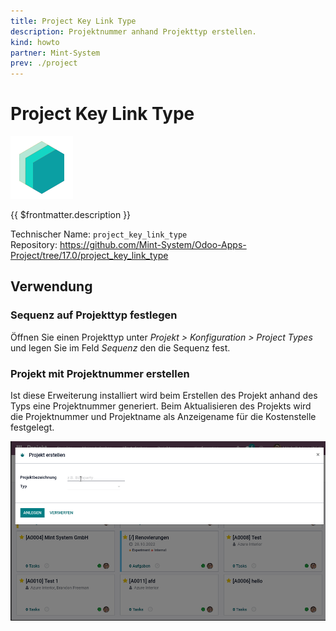```yaml
---
title: Project Key Link Type
description: Projektnummer anhand Projekttyp erstellen.
kind: howto
partner: Mint-System
prev: ./project
---
```

# Project Key Link Type
![icon_oms_box](attachments/icons_odoo_mint_system.png)

{{ $frontmatter.description }}

Technischer Name: `project_key_link_type`\
Repository: <https://github.com/Mint-System/Odoo-Apps-Project/tree/17.0/project_key_link_type>

## Verwendung

### Sequenz auf Projekttyp festlegen

Öffnen Sie einen Projekttyp unter *Projekt > Konfiguration > Project Types* und legen Sie im Feld *Sequenz* den die Sequenz fest.

### Projekt mit Projektnummer erstellen

Ist diese Erweiterung installiert wird beim Erstellen des Projekt anhand des Typs eine Projektnummer generiert. Beim Aktualisieren des Projekts wird die Projektnummer und Projektname als Anzeigename für die Kostenstelle festgelegt.

![Project Key Link Type](attachments/Project%20Key%20Link%20Type.gif)

